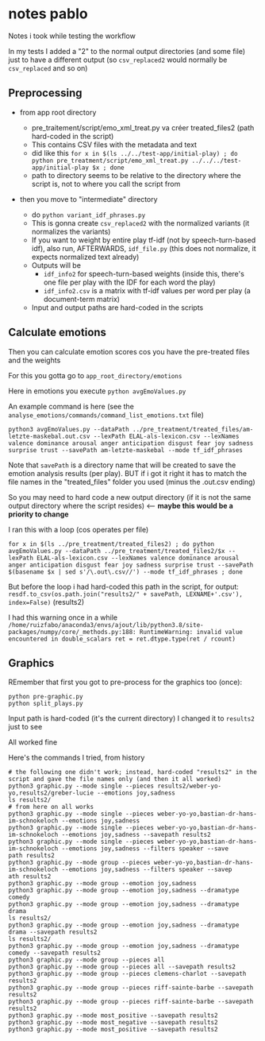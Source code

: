 # notes pablo

Notes i took while testing the workflow

In my tests I added a "2" to the normal output directories (and some file) just to have a different output (so `csv_replaced2` would normally be `csv_replaced` and so on)

## Preprocessing

 - from app root directory
	- pre_traitement/script/emo_xml_treat.py va créer treated_files2 (path hard-coded in the script)
	- This contains CSV files with the metadata and text
	- did like this `for x in $(ls ../../test-app/initial-play) ; do python pre_treatment/script/emo_xml_treat.py ../../../test-app/initial-play $x ; done`
	- path to directory seems to be relative to the directory where the script is, not to where you call the script from

 - then you move to "intermediate" directory 
	- do `python variant_idf_phrases.py` 
	- This is gonna create `csv_replaced2` with the normalized variants (it normalizes the variants)
	- If you want to weight by entire play tf-idf (not by speech-turn-based idf), also run, AFTERWARDS, `idf_file.py` (this does not normalize, it expects normalized text already)
	- Outputs will be
		- `idf_info2` for speech-turn-based weights (inside this, there's one file per play with the IDF for each word the play)
		- `idf_info2.csv` is a matrix with tf-idf values per word per play (a document-term matrix)
	- Input and output paths are hard-coded in the scripts

## Calculate emotions

Then you can calculate emotion scores cos you have the pre-treated files and the weights

For this you gotta go to `app_root_directory/emotions`

Here in emotions you execute `python avgEmoValues.py`

An example command is here (see the `analyse_emotions/commands/command_list_emotions.txt` file)

```shell
python3 avgEmoValues.py --dataPath ../pre_treatment/treated_files/am-letzte-maskebal.out.csv --lexPath ELAL-als-lexicon.csv --lexNames valence dominance arousal anger anticipation disgust fear joy sadness surprise trust --savePath am-letzte-maskebal --mode tf_idf_phrases
```

Note that `savePath` is a directory name that will be created to save the emotion analysis results (per play). BUT if i got it right it has to match the file names in the "treated_files" folder you used (minus the .out.csv ending)

So you may need to hard code a new output directory (if it is not the same output directory where the script resides) <-- **maybe this would be a priority to change**

I ran this with a loop (cos operates per file) 

```shell
for x in $(ls ../pre_treatment/treated_files2) ; do python avgEmoValues.py --dataPath ../pre_treatment/treated_files2/$x --lexPath ELAL-als-lexicon.csv --lexNames valence dominance arousal anger anticipation disgust fear joy sadness surprise trust --savePath $(basename $x | sed s'/\.out\.csv//') --mode tf_idf_phrases ; done
```

But before the loop i had hard-coded this path in the script, for output: `resdf.to_csv(os.path.join("results2/" + savePath, LEXNAME+'.csv'), index=False)` (results2)

I had this warning once in a while `/home/ruizfabo/anaconda3/envs/ajout/lib/python3.8/site-packages/numpy/core/_methods.py:188: RuntimeWarning: invalid value encountered in double_scalars
  ret = ret.dtype.type(ret / rcount)`


## Graphics

REmember that first you got to pre-process for the graphics too (once):

```
python pre-graphic.py 
python split_plays.py
```

Input path is hard-coded (it's the current directory)
I changed it to `results2` just to see

All worked fine

Here's the commands I tried, from history

```
# the following one didn't work; instead, hard-coded "results2" in the script and gave the file names only (and then it all worked) 
python3 graphic.py --mode single --pieces results2/weber-yo-yo,results2/greber-lucie --emotions joy,sadness
ls results2/
# from here on all works
python3 graphic.py --mode single --pieces weber-yo-yo,bastian-dr-hans-im-schnokeloch --emotions joy,sadness
python3 graphic.py --mode single --pieces weber-yo-yo,bastian-dr-hans-im-schnokeloch --emotions joy,sadness --savepath results2
python3 graphic.py --mode single --pieces weber-yo-yo,bastian-dr-hans-im-schnokeloch --emotions joy,sadness --filters speaker --save
path results2
python3 graphic.py --mode group --pieces weber-yo-yo,bastian-dr-hans-im-schnokeloch --emotions joy,sadness --filters speaker --savep
ath results2
python3 graphic.py --mode group --emotion joy,sadness
python3 graphic.py --mode group --emotion joy,sadness --dramatype comedy
python3 graphic.py --mode group --emotion joy,sadness --dramatype drama
ls results2/
python3 graphic.py --mode group --emotion joy,sadness --dramatype drama --savepath results2
ls results2/
python3 graphic.py --mode group --emotion joy,sadness --dramatype comedy --savepath results2
python3 graphic.py --mode group --pieces all
python3 graphic.py --mode group --pieces all --savepath results2
python3 graphic.py --mode group --pieces clemens-charlot --savepath results2
python3 graphic.py --mode group --pieces riff-sainte-barbe --savepath results2
python3 graphic.py --mode group --pieces riff-sainte-barbe --savepath results2
python3 graphic.py --mode most_positive --savepath results2
python3 graphic.py --mode most_negative --savepath results2
python3 graphic.py --mode most_positive --savepath results2

```